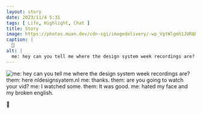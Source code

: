 ```yaml
---
layout: story
date: 2023/11/4 5:31
tags: [ Life, Highlight, Chat ]
title: Story
image: https://photos.muan.dev/cdn-cgi/imagedelivery/-wp_VgtWlgmh1JURQ8t1mg/5f05499c-8865-4305-af35-b4b02b51aa00/public
caption: |
  🫠
alt: |
  me: hey can you tell me where the design system week recordings are? them: here nldesignsyatem.nl me: thanks. them: are you going to watch your vid? me: I watched some. them: It was good. me: hated my face and my broken english.
---
```


![me: hey can you tell me where the design system week recordings are? them: here nldesignsyatem.nl me: thanks. them: are you going to watch your vid? me: I watched some. them: It was good. me: hated my face and my broken english.](https://photos.muan.dev/cdn-cgi/imagedelivery/-wp_VgtWlgmh1JURQ8t1mg/5f05499c-8865-4305-af35-b4b02b51aa00/public)

🫠

